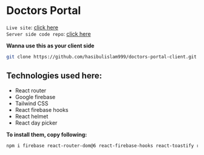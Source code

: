 # Doctors Portal
`Live site`: [click here](https://doctors-portal-d1164.web.app/)  
`Server side code repo`: [click here](https://github.com/hasibulislam999/doctors-portal-server)

**Wanna use this as your client side**
```bash
git clone https://github.com/hasibulislam999/doctors-portal-client.git
```


## Technologies used here:
* React router
* Google firebase
* Tailwind CSS
* React firebase hooks
* React helmet
* React day picker

**To install them, copy following:**
```bash
npm i firebase react-router-dom@6 react-firebase-hooks react-toastify react-helmet-async react-day-picker date-fns
```
